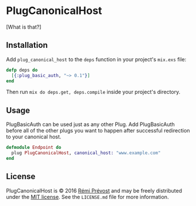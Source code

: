 # PlugCanonicalHost

[What is that?]

## Installation

Add `plug_canonical_host` to the `deps` function in your project's `mix.exs` file:

```elixir
defp deps do
  [{:plug_basic_auth, "~> 0.1"}]
end
```

Then run `mix do deps.get, deps.compile` inside your project's directory.

## Usage

PlugBasicAuth can be used just as any other Plug. Add PlugBasicAuth before all of the other plugs you want to happen after successful redirection to your canonical host.

```elixir
defmodule Endpoint do
  plug PlugCanonicalHost, canonical_host: "www.example.com"
end
```

## License

PlugCanonicalHost is © 2016 [Rémi Prévost](http://exomel.com) and may be freely distributed under the [MIT license](https://github.com/remiprev/teamocil/blob/master/LICENSE.md). See the `LICENSE.md` file for more information.
